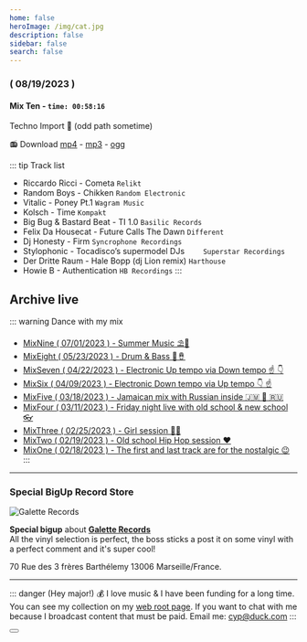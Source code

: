 ```yaml
---
home: false
heroImage: /img/cat.jpg
description: false
sidebar: false
search: false
---
```


<my-live url="https://live.rouquin.me/archives/MixTen.mp4" urltrack="./vtt/MixTen.vtt" datenamemix="08/19/2023 :: Mix Ten"></my-live>

### ( 08/19/2023 )
#### Mix Ten - `time: 00:58:16`

Techno Import 🥏 (odd path sometime)

<my-audio url="https://live.rouquin.me/archives/MixTen.ogg" playerid="audio-player"></my-audio>

📻 Download [mp4](https://live.rouquin.me/archives/MixTen.mp4) - [mp3](https://live.rouquin.me/archives/MixTen.mp3) - [ogg](https://live.rouquin.me/archives/MixTen.ogg)

::: tip Track list

- Riccardo Ricci - Cometa `Relikt`
- Random Boys - Chikken `Random Electronic`
- Vitalic - Poney Pt.1 `Wagram Music`
- Kolsch - Time `Kompakt`
- Big Bug & Bastard Beat - TI 1.0 `Basilic Records`
- Felix Da Housecat - Future Calls The Dawn `Different`
- Dj Honesty - Firm `Syncrophone Recordings`
- Stylophonic - Tocadisco’s supermodel DJs `	Superstar Recordings`
- Der Dritte Raum - Hale Bopp (dj Lion remix) `Harthouse`
- Howie B - Authentication `HB Recordings`
:::

## Archive live

::: warning Dance with my mix
- [MixNine ( 07/01/2023 ) - Summer Music ⛱️🌴](./archives-mix/MixNine.md)
- [MixEight ( 05/23/2023 ) - Drum & Bass 🥁🪘](./archives-mix/MixEight.md)
- [MixSeven ( 04/22/2023 ) - Electronic Up tempo via Down tempo ☝️ 👇](./archives-mix/MixSeven.md)
- [MixSix ( 04/09/2023 ) - Electronic Down tempo via Up tempo 👇 ☝️](./archives-mix/MixSix.md)
- [MixFive ( 03/18/2023 ) - Jamaican mix with Russian inside 🇯🇲 🌿 🇷🇺](./archives-mix/MixFive.md)
- [MixFour ( 03/11/2023 ) - Friday night live with old school & new school 👓](./archives-mix/MixFour.md)
- [MixThree ( 02/25/2023 ) - Girl session 👸🏽](./archives-mix/MixThree.md)
- [MixTwo ( 02/19/2023 ) - Old school Hip Hop session ❤️ ](./archives-mix/MixTwo.md)
- [MixOne ( 02/18/2023 ) - The first and last track are for the nostalgic :wink:](./archives-mix/MixOne.md)
:::

---

### Special BigUp Record Store

![Galette Records](/img/Galette-Records.jpg)

**Special bigup** about [**Galette Records**](https://galette-records.com/)  
All the vinyl selection is perfect, the boss sticks a post it on some vinyl with a perfect comment and it's super cool!

70 Rue des 3 frères Barthélemy 13006 Marseille/France. 

---

::: danger (Hey major!) 💰
I love music & I have been funding for a long time. 
You can see my collection on my [web root page](https://www.rouquin.me/). 
If you want to chat with me because I broadcast content that must be paid. Email me: cyp@duck.com
:::

<Button/>
